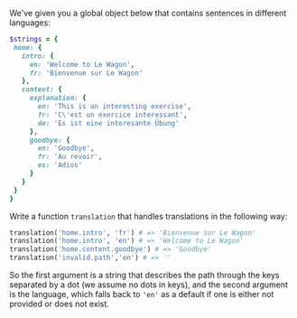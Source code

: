 We've given you a global object below that contains sentences in different languages:

```ruby
$strings = {
 home: {
   intro: {
     en: 'Welcome to Le Wagon',
     fr: 'Bienvenue sur Le Wagon'
   },
   content: {
     explanation: {
       en: 'This is an interesting exercise',
       fr: 'C\'est un exercice interessant',
       de: 'Es ist eine interesante Übung'
     },
     goodbye: {
       en: 'Goodbye',
       fr: 'Au revoir',
       es: 'Adios'
     }
   }
 }
}
```

Write a function `translation` that handles translations in the following way:

```ruby
translation('home.intro', 'fr') # => 'Bienvenue sur Le Wagon'
translation('home.intro', 'en') # => 'Welcome to Le Wagon'
translation('home.content.goodbye') # => 'Goodbye'
translation('invalid.path','en') # => ''
```

So the first argument is a string that describes the path through the keys separated by a dot (we assume no dots in keys), and the second argument is the language, which falls back to `'en'` as a default if one is either not provided or does not exist.
